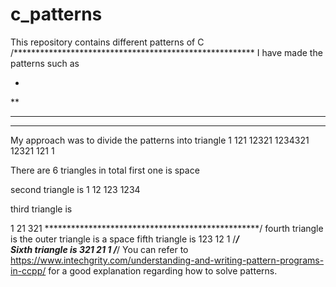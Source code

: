 # c_patterns
This repository contains different patterns of C
/*******************************************************
I have made the patterns such as 

*
**
***
****

My approach was to divide the patterns into triangle 
    1
   121
  12321
 1234321
  12321
   121
    1
    
There are 6 triangles in total
first one is space

second triangle is 
   1
  12 
 123
1234

third triangle is 

1
21
321
*************************************************/
fourth triangle is the outer triangle is a space
fifth triangle is 
 123
  12
   1
/***********************************************/   
Sixth triangle is 
321
21
1
/***********************************************/
You can refer to https://www.intechgrity.com/understanding-and-writing-pattern-programs-in-ccpp/ for a good explanation regarding how to solve patterns. 
